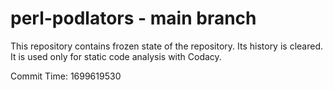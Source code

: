 # perl-podlators - main branch

This repository contains frozen state of the repository.
Its history is cleared. It is used only for static code
analysis with Codacy.

Commit Time: 1699619530